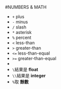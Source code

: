 #NUMBERS & MATH
+ `+` plus
+ `-` minus
+ `/` slash
+ `*` asterisk
+ `%` percent
+ `<` less-than
+ `>` greater-than
+ `<=` less-than-equal
+ `>=` greater-than-equal
+
+ `\`結果是 **float**
+ `\\`結果是 **integer**
+ `%`取 **餘數**
